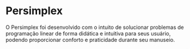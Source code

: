# Persimplex
O Persimplex foi desenvolvido com o intuito de solucionar problemas de programação linear de forma didática e intuitiva para seus usuário, podendo proporcionar conforto e praticidade durante seu manuseio.
